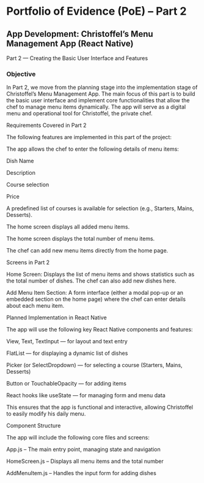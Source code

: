 # Portfolio of Evidence (PoE) – Part 2
## App Development: Christoffel’s Menu Management App (React Native)
Part 2 — Creating the Basic User Interface and Features
### Objective

In Part 2, we move from the planning stage into the implementation stage of Christoffel’s Menu Management App.
The main focus of this part is to build the basic user interface and implement core functionalities that allow the chef to manage menu items dynamically.
The app will serve as a digital menu and operational tool for Christoffel, the private chef.

Requirements Covered in Part 2

The following features are implemented in this part of the project:

The app allows the chef to enter the following details of menu items:

Dish Name

Description

Course selection

Price

A predefined list of courses is available for selection (e.g., Starters, Mains, Desserts).

The home screen displays all added menu items.

The home screen displays the total number of menu items.

The chef can add new menu items directly from the home page.

Screens in Part 2

Home Screen:
Displays the list of menu items and shows statistics such as the total number of dishes.
The chef can also add new dishes here.

Add Menu Item Section:
A form interface (either a modal pop-up or an embedded section on the home page) where the chef can enter details about each menu item.

Planned Implementation in React Native

The app will use the following key React Native components and features:

View, Text, TextInput — for layout and text entry

FlatList — for displaying a dynamic list of dishes

Picker (or SelectDropdown) — for selecting a course (Starters, Mains, Desserts)

Button or TouchableOpacity — for adding items

React hooks like useState — for managing form and menu data

This ensures that the app is functional and interactive, allowing Christoffel to easily modify his daily menu.

Component Structure

The app will include the following core files and screens:

App.js – The main entry point, managing state and navigation

HomeScreen.js – Displays all menu items and the total number

AddMenuItem.js – Handles the input form for adding dishes
